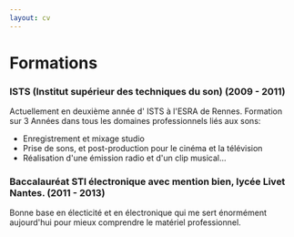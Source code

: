 ```yaml
---
layout: cv
---
```


# Formations
### ISTS (Institut supérieur des techniques du son) (2009 - 2011)
  Actuellement en deuxième année d' ISTS à l'ESRA de Rennes. Formation sur 3 Années dans tous les domaines professionnels liés aux sons:

- Enregistrement et mixage studio
- Prise de sons, et post-production pour le cinéma et la télévision
- Réalisation d'une émission radio et d'un clip musical...
  
### Baccalauréat STI électronique avec mention bien, lycée Livet Nantes. (2011 - 2013)
  Bonne base en électicité et en électronique qui me sert énormément aujourd'hui pour mieux comprendre le matériel professionnel. 
  
